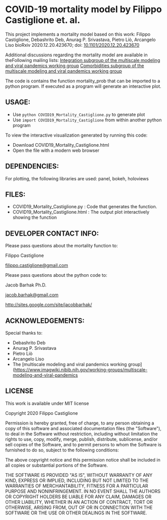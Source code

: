 COVID-19 mortality model by Filippo Castiglione et. al. 
========================================================

This project implements a mortality model based on this work:
Filippo Castiglione, Debashrito Deb, Anurag P. Srivastava, Pietro Liò, Arcangelo Liso
bioRxiv 2020.12.20.423670; doi: [10.1101/2020.12.20.423670](https://doi.org/10.1101/2020.12.20.423670)

Additional discussions regarding the mortality model are available in theFollowing mailing lists:
[Integration subgroup of the multiscale modeling and viral pandemics working group](https://lists.simtk.org/pipermail/vp-integration-subgroup/2020-December/subject.html)
[Comorbidities subgroup of the multiscale modeling and viral pandemics working group](https://lists.simtk.org/pipermail/vpcomorbidities-subgroup/2020-December/subject.html)

The code is contains the function mortality_prob that can be imported to a python program. 
If executed as a program will generate an interactive plot.


USAGE:
------
* Use `python COVID19_Mortality_Castiglione.py` to generate plot
* Use `import COVID19_Mortality_Castiglione` from within another python program

To view the interactive visualization generated by running this code:
* Download COVID19_Mortality_Castiglione.html
* Open the file with a modern web browser


DEPENDENCIES:
-------------
For plotting, the following libraries are used: panel, bokeh, holoviews


FILES:
------
* COVID19_Mortality_Castiglione.py : Code that generates the function.
* COVID19_Mortality_Castiglione.html : The output plot interactively showing the function


DEVELOPER CONTACT INFO:
-----------------------

Please pass questions about the mortality function to:

Filippo Castiglione

filippo.castiglione@gmail.com


Please pass questions about the python code to:

Jacob Barhak Ph.D.

jacob.barhak@gmail.com

http://sites.google.com/site/jacobbarhak/



ACKNOWLEDGEMENTS:
-----------------
Special thanks to:
* Debashrito Deb 
* Anurag P. Srivastava
* Pietro Liò
* Arcangelo Liso
* The [multiscale modeling and viral pandemics working group](https://www.imagwiki.nibib.nih.gov/working-groups/multiscale-modeling-and-viral-pandemics


LICENSE
-------
This work is available under MIT license

Copyright 2020 Filippo Castiglione

Permission is hereby granted, free of charge, to any person obtaining a copy of this software and associated documentation files (the "Software"), to deal in the Software without restriction, including without limitation the rights to use, copy, modify, merge, publish, distribute, sublicense, and/or sell copies of the Software, and to permit persons to whom the Software is furnished to do so, subject to the following conditions:

The above copyright notice and this permission notice shall be included in all copies or substantial portions of the Software.

THE SOFTWARE IS PROVIDED "AS IS", WITHOUT WARRANTY OF ANY KIND, EXPRESS OR IMPLIED, INCLUDING BUT NOT LIMITED TO THE WARRANTIES OF MERCHANTABILITY, FITNESS FOR A PARTICULAR PURPOSE AND NONINFRINGEMENT. IN NO EVENT SHALL THE AUTHORS OR COPYRIGHT HOLDERS BE LIABLE FOR ANY CLAIM, DAMAGES OR OTHER LIABILITY, WHETHER IN AN ACTION OF CONTRACT, TORT OR OTHERWISE, ARISING FROM, OUT OF OR IN CONNECTION WITH THE SOFTWARE OR THE USE OR OTHER DEALINGS IN THE SOFTWARE.
